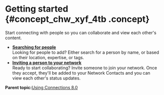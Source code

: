 # Getting started {#concept_chw_xyf_4tb .concept}

Start connecting with people so you can collaborate and view each other's content.

-   **[Searching for people](../profiles/t_pers_search_directory.md)**  
Looking for people to add? Either search for a person by name, or based on their location, expertise, or tags.
-   **[Inviting a person to your network](../profiles/t_pers_invite_network.md)**  
Ready to start collaborating? Invite someone to join your network. Once they accept, they'll be added to your Network Contacts and you can view each other's status updates.

**Parent topic:**[Using Connections 8.0](../welcome/welcome_end_user.md)

